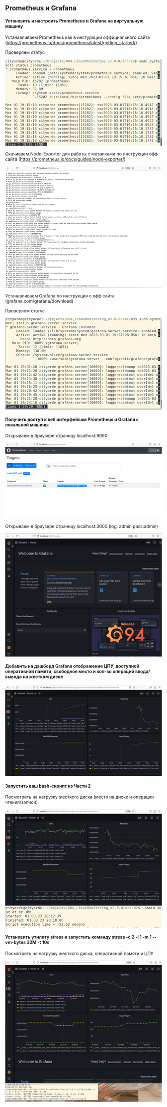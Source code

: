 ## Prometheus и Grafana

#### Установить и настроить Prometheus и Grafana на виртуальную машину

Устанавливаем Prometheus как в инстуркции оффициального сайта (https://prometheus.io/docs/prometheus/latest/getting_started/)

Проверяем статус

![Prometheus_Status](Screenshots/Prometheus_Status.png)

Скачиваем Node-Exporter для работы с метриками по инструкции офф сайта (https://prometheus.io/docs/guides/node-exporter/)

![Node_Exporter](Screenshots/Node_Exporter.png)

Устанавливаем Grafana по инструкции с офф сайта (grafana.com/grafana/download)

Проверяем статус

![Grafana_Status](Screenshots/Grafana_Status.png)

#### Получить доступ к веб интерфейсам Prometheus и Grafana с локальной машины

Открываем в браузере страницу localhost:9090

![Prometheus_Web](Screenshots/Prometheus_Web.png)

Открываем в браузере страницу localhost:3000 (log: admin pass:admin)

![Grafana_Web](Screenshots/Grafana_Web.png)

#### Добавить на дашборд Grafana отображение ЦПУ, доступной оперативной памяти, свободное место и кол-во операций ввода/вывода на жестком диске

![Grafana_Graph](Screenshots/Grafana_Graph.png)

#### Запустить ваш bash-скрипт из Части 2

Посмотреть на нагрузку жесткого диска (место на диске и операции чтения/записи)

![Grafana_Shell](Screenshots/Grafana_Shell.png)
![Shell](Screenshots/Shell.png)

#### Установить утилиту stress и запустить команду stress -c 2 -i 1 -m 1 --vm-bytes 32M -t 10s

Посмотреть на нагрузку жесткого диска, оперативной памяти и ЦПУ

![Grafana_Stress](Screenshots/Grafana_Stress.png)
